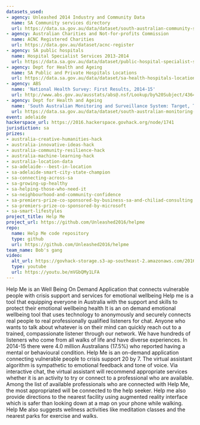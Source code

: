 ```yaml
---
datasets_used:
- agency: Unleashed 2014 Industry and Community Data
  name: SA Community services directory
  url: https://data.sa.gov.au/data/dataset/south-australian-community-services-directory
- agency: Australian Charities and Not-for-profits Commission
  name: ACNC Registered Charities
  url: https://data.gov.au/dataset/acnc-register
- agency: SA public hospitals
  name: Hospital Specialist Services 2013-2014
  url: https://data.sa.gov.au/data/dataset/public-hospital-specialist-services/resource/fedc4ee4-de59-4147-b45f-42f145a446a3
- agency: Dept for Health and Ageing
  name: SA Public and Private Hospitals Locations
  url: https://data.sa.gov.au/data/dataset/sa-health-hospitals-locations
- agency: ABS
  name: 'National Health Survey: First Results, 2014-15'
  url: http://www.abs.gov.au/ausstats/abs@.nsf/Lookup/by%20Subject/4364.0.55.001~2014-15~Main%20Features~Mental%20and%20behavioural%20conditions~32
- agency: Dept for Health and Ageing
  name: 'South Australian Monitoring and Surveillance System: Target, Trends at a glance & Indicator reports'
  url: https://data.sa.gov.au/data/dataset/south-australian-monitoring-and-surveillance-system-target-trends-at-a-glance-indicator-reports
event: adelaide
hackerspace_url: https://2016.hackerspace.govhack.org/node/1741
jurisdiction: sa
prizes:
- australia-creative-humanities-hack
- australia-innovative-ideas-hack
- australia-community-resilience-hack
- australia-machine-learning-hack
- australia-location-data
- sa-adelaide---best-in-location
- sa-adelaide-smart-city-state-champion
- sa-connecting-across-sa
- sa-growing-up-healthy
- sa-helping-those-who-need-it
- sa-neighbourhood-and-community-confidence
- sa-premiers-prize-co-sponsored-by-business-sa-and-chiliad-consulting
- sa-premiers-prize-co-sponsored-by-microsoft
- sa-smart-lifestyles
project_title: Help Me
project_url: https://github.com/Unleashed2016/helpme
repo:
  name: Help Me code repository
  type: github
  url: https://github.com/Unleashed2016/helpme
team_name: Bob's gang
video:
  alt_url: https://govhack-storage.s3-ap-southeast-2.amazonaws.com/2016/Project%202%20Help%20Me%20v021%20The%20Final%20High%20Res%20.mp4
  type: youtube
  url: https://youtu.be/mVGbQMy1LFA
---
```


Help Me is an Well Being On Demand Application that connects vulnerable people with crisis support and services for emotional wellbeing
Help me is a tool that equipping everyone in Australia with the support and skills to protect their emotional wellbeing health
It is an on demand emotional wellbeing tool that uses technology to anonymously and  securely connects real people to real professionally qualified listeners for chat.
Anyone who wants to talk about whatever is on their mind can quickly reach out to a trained, compassionate listener through our network. We have hundreds of listeners who come from all walks of life and have diverse experiences.
In 2014-15 there were 4.0 million Australians (17.5%) who reported having a mental or behavioural condition.
Help Me is an on-demand application connecting vulnerable people to crisis support 20 by 7.
The virtual assistant algorithm is sympathetic to emotional feedback and tone of voice. Via interactive chat, the virtual assistant will recommend appropriate services whether it is an activity to try or connect to a professional who are available. Among the list of available professionals who are connected with Help Me, the most appropriated will be connected to the help seeker. Help me also provide directions to the nearest facility using augmented reality interface which is safer than looking down at a map on your phone while walking. Help Me also suggests wellness activities like meditation classes and the nearest parks for exercise and walks.